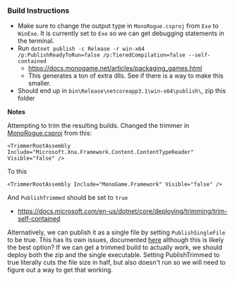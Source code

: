 ### Build Instructions
 - Make sure to change the output type in `MonoRogue.csproj` from `Exe` to `WinExe`. It is currently set to `Exe` so we can get debugging statements in the terminal.
 - Run `dotnet publish -c Release -r win-x64 /p:PublishReadyToRun=false /p:TieredCompilation=false --self-contained`
    - https://docs.monogame.net/articles/packaging_games.html
    - This generates a ton of extra dlls. See if there is a way to make this smaller.
 - Should end up in `bin\Release\netcoreapp3.1\win-x64\publish\`, zip this folder


**Notes**
 
 Attempting to trim the resulting builds. Changed the trimmer in [MonoRogue.csproj](MonoRogue.csproj) from this:

 `<TrimmerRootAssembly Include="Microsoft.Xna.Framework.Content.ContentTypeReader" Visible="false" />`

 To this

 `<TrimmerRootAssembly Include="MonoGame.Framework" Visible="false" />`

 And `PublishTrimmed` should be set to `true`

 - https://docs.microsoft.com/en-us/dotnet/core/deploying/trimming/trim-self-contained

Alternatively, we can publish it as a single file by setting `PublishSingleFile` to be true. This has its own issues, documented [here](https://docs.monogame.net/articles/packaging_games.html#singlefilepublish) although this is likely the best option? If we can get a trimmed build to actually work, we should deploy both the zip and the single executable. Setting PublishTrimmed to true literally cuts the file size in half, but also doesn't run so we will need to figure out a way to get that working.
